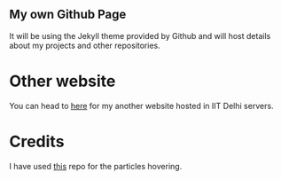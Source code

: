 ## My own Github Page
It will be using the Jekyll theme provided by Github and will host details about my projects and other repositories.

# Other website
You can head to [here](http://www.cse.iitd.ac.in/~cs1150263/) for my another website hosted in IIT Delhi servers.

# Credits
I have used [this](https://github.com/VincentGarreau/particles.js/) repo for the particles hovering.